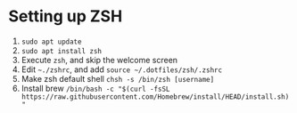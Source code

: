 # Setting up ZSH

1. `sudo apt update`
2. `sudo apt install zsh`
3. Execute `zsh`, and skip the welcome screen
4. Edit `~./zshrc`, and add `source ~/.dotfiles/zsh/.zshrc`
5. Make zsh default shell `chsh -s /bin/zsh [username]`
6. Install brew `/bin/bash -c "$(curl -fsSL https://raw.githubusercontent.com/Homebrew/install/HEAD/install.sh)"`
